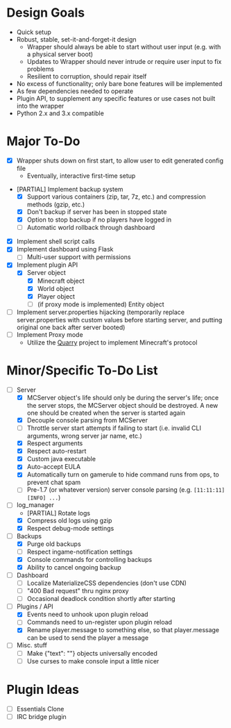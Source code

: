 # Design Goals #
- Quick setup
- Robust, stable, set-it-and-forget-it design
    - Wrapper should always be able to start without user input (e.g. with a physical server boot)
    - Updates to Wrapper should never intrude or require user input to fix problems
    - Resilient to corruption, should repair itself
- No excess of functionality; only bare bone features will be implemented
- As few dependencies needed to operate
- Plugin API, to supplement any specific features or use cases not built into the wrapper
- Python 2.x and 3.x compatible

# Major To-Do #

- [x] Wrapper shuts down on first start, to allow user to edit generated config file
    - Eventually, interactive first-time setup

- [PARTIAL] Implement backup system
    - [x] Support various containers (zip, tar, 7z, etc.) and compression methods (gzip, etc.)
    - [x] Don't backup if server has been in stopped state
    - [x] Option to stop backup if no players have logged in
    - [ ] Automatic world rollback through dashboard
- [x] Implement shell script calls
- [x] Implement dashboard using Flask
    - [ ] Multi-user support with permissions
- [x] Implement plugin API
    - [x] Server object
        - [x] Minecraft object
        - [x] World object
        - [x] Player object
        - [ ] (if proxy mode is implemented) Entity object
- [ ] Implement server.properties hijacking (temporarily replace server.properties with custom values before starting server, and putting original one back after server booted)
- [ ] Implement Proxy mode
    - Utilize the [Quarry](https://github.com/barneygale/quarry) project to implement Minecraft's protocol

# Minor/Specific To-Do List #
- [ ] Server
    - [x] MCServer object's life should only be during the server's life; once the server stops, the MCServer object should be destroyed. A new one should be created when the server is started again
    - [x] Decouple console parsing from MCServer
    - [ ] Throttle server start attempts if failing to start (i.e. invalid CLI arguments, wrong server jar name, etc.)
    - [x] Respect arguments
    - [x] Respect auto-restart
    - [x] Custom java executable
    - [x] Auto-accept EULA
    - [x] Automatically turn on gamerule to hide command runs from ops, to prevent chat spam
    - [ ] Pre-1.7 (or whatever version) server console parsing (e.g. `[11:11:11] [INFO] ...`)
- [ ] log_manager
    - [PARTIAL] Rotate logs
    - [x] Compress old logs using gzip
    - [x] Respect debug-mode settings
- [ ] Backups
    - [x] Purge old backups
    - [ ] Respect ingame-notification settings
    - [x] Console commands for controlling backups
    - [x] Ability to cancel ongoing backup
- [ ] Dashboard
    - [ ] Localize MaterializeCSS dependencies (don't use CDN)
    - [ ] "400 Bad request" thru nginx proxy
    - [ ] Occasional deadlock condition shortly after starting
- [ ] Plugins / API
    - [x] Events need to unhook upon plugin reload
    - [ ] Commands need to un-register upon plugin reload
    - [x] Rename player.message to something else, so that player.message can be used to send the player a message
- [ ] Misc. stuff
    - [ ] Make {"text": ""} objects universally encoded
    - [ ] Use curses to make console input a little nicer

# Plugin Ideas #
- [ ] Essentials Clone
- [ ] IRC bridge plugin
